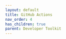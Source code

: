 ```yaml
---
layout: default
title: GitHub Actions
nav_order: 4
has_children: true
parent: Developer Toolkit
---
```

